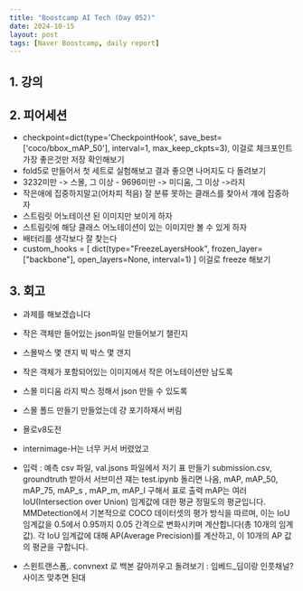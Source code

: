```yaml
---
title: "Boostcamp AI Tech (Day 052)"
date: 2024-10-15
layout: post
tags: [Naver Boostcamp, daily report]
---
```

## 1. 강의

## 2. 피어세션
- checkpoint=dict(type='CheckpointHook', save_best=['coco/bbox_mAP_50'], interval=1, max_keep_ckpts=3),
이걸로 체크포인트 가장 좋은것만 저장 확인해보기
- fold5로 만들어서 첫 세트로 실험해보고 결과 좋으면 나머지도 다 돌려보기
- 3232미만 -> 스몰, 그 이상 - 9696미만 -> 미디움, 그 이상 ->라지
- 작은애에 집중하지말고(어차피 적음) 잘 분류 못하는 클래스를 찾아서 걔에 집중하자
- 스트림릿 어노테이션 된 이미지만 보이게 하자
- 스트림릿에 해당 클래스 어노테이션이 있는 이미지만 볼 수 있게 하자
- 배터리를 생각보다 잘 찾는다
- custom_hooks = [
	dict(type="FreezeLayersHook", frozen_layer=["backbone"], open_layers=None, interval=1)
]
이걸로 freeze 해보기

## 3. 회고
- 과제를 해보겠습니다
- 작은 객체만 들어있는 json파일 만들어보기 챌린지
- 스몰박스 몇 갠지 빅 박스 몇 갠지
- 작은 객체가 포함되어있는 이미지에서 작은 어노테이션만 남도록
- 스몰 미디움 라지 박스 정해서 json 만들 수 있도록
- 스몰 폴드 만들기 만들었는데 걍 포기하재서 버림
- 욜로v8도전
- internimage-H는 너무 커서 버렸었고
- 입력 : 예측 csv 파일, val.jsons 파일에서 저기 표 만들기
submission.csv, groundtruth 받아서 서브미션 쟤는 test.ipynb 돌리면 나옴, mAP, mAP_50, mAP_75, mAP_s , mAP_m, mAP_l 구해서 표로 출력
mAP는 여러 IoU(Intersection over Union) 임계값에 대한 평균 정밀도의 평균입니다.
MMDetection에서 기본적으로 COCO 데이터셋의 평가 방식을 따르며, 이는 IoU 임계값을 0.5에서 0.95까지 0.05 간격으로 변화시키며 계산합니다(총 10개의 임계값).
각 IoU 임계값에 대해 AP(Average Precision)를 계산하고, 이 10개의 AP 값의 평균을 구합니다.

- 스윈트랜스폼,. convnext 로 백본 갈아끼우고 돌려보기 : 임베드_딤이랑 인풋채널? 사이즈 맞추면 된대